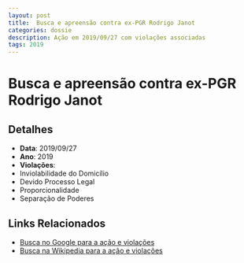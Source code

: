 ```yaml
---
layout: post
title:  Busca e apreensão contra ex-PGR Rodrigo Janot
categories: dossie
description: Ação em 2019/09/27 com violações associadas
tags: 2019
---
```


# Busca e apreensão contra ex-PGR Rodrigo Janot

## Detalhes
- **Data**: 2019/09/27
- **Ano**: 2019
- **Violações**:
- Inviolabilidade do Domicílio
- Devido Processo Legal
- Proporcionalidade
- Separação de Poderes

## Links Relacionados
- [Busca no Google para a ação e violações](https://www.google.com/search?q=%22Alexandre%20de%20Moraes%22%20Busca%20e%20apreens%C3%A3o%20contra%20ex-PGR%20Rodrigo%20Janot%20Inviolabilidade%20do%20Domic%C3%ADlio%20Devido%20Processo%20Legal%20Proporcionalidade%20Separa%C3%A7%C3%A3o%20de%20Poderes%202019)
- [Busca na Wikipedia para a ação e violações](https://en.wikipedia.org/w/index.php?search=%22Alexandre%20de%20Moraes%22%20Busca%20e%20apreens%C3%A3o%20contra%20ex-PGR%20Rodrigo%20Janot%20Inviolabilidade%20do%20Domic%C3%ADlio%20Devido%20Processo%20Legal%20Proporcionalidade%20Separa%C3%A7%C3%A3o%20de%20Poderes%202019)
